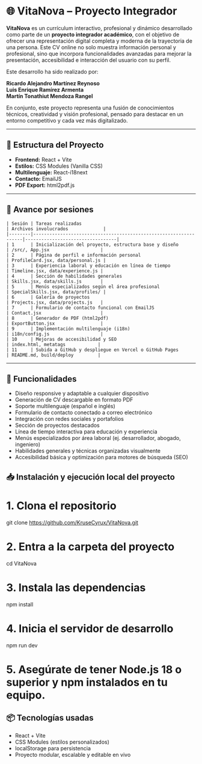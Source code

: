 # 🌐 VitaNova – Proyecto Integrador

**VitaNova** es un currículum interactivo, profesional y dinámico desarrollado como parte de un **proyecto integrador académico**, con el objetivo de ofrecer una representación digital completa y moderna de la trayectoria de una persona. Este CV online no solo muestra información personal y profesional, sino que incorpora funcionalidades avanzadas para mejorar la presentación, accesibilidad e interacción del usuario con su perfil.

Este desarrollo ha sido realizado por:

**Ricardo Alejandro Martínez Reynoso**  
**Luis Enrique Ramírez Armenta**  
**Martín Tonathiut Mendoza Rangel**

En conjunto, este proyecto representa una fusión de conocimientos técnicos, creatividad y visión profesional, pensado para destacar en un entorno competitivo y cada vez más digitalizado.

---

## 🧱 Estructura del Proyecto

- **Frontend:** React + Vite  
- **Estilos:** CSS Modules (Vanilla CSS)  
- **Multilenguaje:** React-i18next  
- **Contacto:** EmailJS  
- **PDF Export:** html2pdf.js

---

## 📅 Avance por sesiones
```
| Sesión | Tareas realizadas                                                | Archivos involucrados             |
|--------|------------------------------------------------------------------|----------------------------------|
| 1      | Inicialización del proyecto, estructura base y diseño            | /src/, App.jsx                   |
| 2      | Página de perfil e información personal                          | ProfileCard.jsx, data/personal.js |
| 3      | Experiencia laboral y educación en línea de tiempo               | Timeline.jsx, data/experience.js |
| 4      | Sección de habilidades generales                                 | Skills.jsx, data/skills.js       |
| 5      | Menús especializados según el área profesional                   | SpecialSkills.jsx, data/profiles/ |
| 6      | Galería de proyectos                                             | Projects.jsx, data/projects.js   |
| 7      | Formulario de contacto funcional con EmailJS                     | Contact.jsx                      |
| 8      | Generador de PDF (html2pdf)                                      | ExportButton.jsx                 |
| 9      | Implementación multilenguaje (i18n)                              | i18n/config.js                   |
| 10     | Mejoras de accesibilidad y SEO                                   | index.html, metatags            |
| 11     | Subida a GitHub y despliegue en Vercel o GitHub Pages            | README.md, build/deploy         |
```
---

## 🔧 Funcionalidades

- Diseño responsive y adaptable a cualquier dispositivo
- Generación de CV descargable en formato PDF
- Soporte multilenguaje (español e inglés)
- Formulario de contacto conectado a correo electrónico
- Integración con redes sociales y portafolios
- Sección de proyectos destacados
- Línea de tiempo interactiva para educación y experiencia
- Menús especializados por área laboral (ej. desarrollador, abogado, ingeniero)
- Habilidades generales y técnicas organizadas visualmente
- Accesibilidad básica y optimización para motores de búsqueda (SEO)

## 📥 Instalación y ejecución local del proyecto

# 1. Clona el repositorio
git clone https://github.com/KruseCyrux/VitaNova.git

# 2. Entra a la carpeta del proyecto
cd VitaNova

# 3. Instala las dependencias
npm install

# 4. Inicia el servidor de desarrollo
npm run dev

# 5. Asegúrate de tener Node.js 18 o superior y npm instalados en tu equipo.

## 📦 Tecnologías usadas
- React + Vite
- CSS Modules (estilos personalizados)
- localStorage para persistencia
- Proyecto modular, escalable y editable en vivo